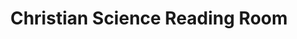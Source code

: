 ---
title: "Christian Science Reading Room"
url: /kent/christian-science-reading-room/
shop: books
---